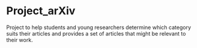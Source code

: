 # Project_arXiv
Project to help students and young researchers determine which category suits their articles and provides a set of articles that might be relevant to their work.
